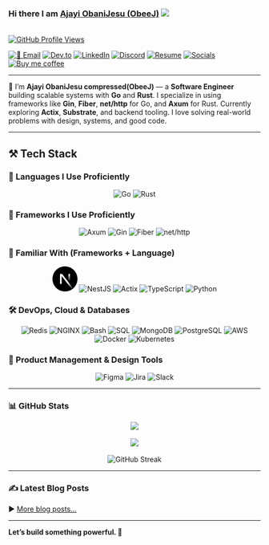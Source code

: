 ### Hi there I am [Ajayi ObaniJesu (ObeeJ)](https://www.linkedin.com/in/obanijesuajayi) <img src="https://raw.githubusercontent.com/MartinHeinz/MartinHeinz/master/wave.gif" width="30px">
<br/>[![GitHub Profile Views](https://komarev.com/ghpvc/?username=obeej&label=Profile+Views&style=for-the-badge&color=brightgreen)](https://github.com/obeej)

[![📨 Email](https://img.shields.io/badge/📨%20Email-D14836?style=for-the-badge&logo=gmail&logoColor=white)](mailto:ajayioba2000@gmail.com)
[![Dev.to](https://img.shields.io/badge/Dev.to-%23000000.svg?style=for-the-badge&logo=devdotto&logoColor=white)](https://dev.to/obeej)
[![LinkedIn](https://img.shields.io/badge/LinkedIn-%230077B5.svg?style=for-the-badge&logo=linkedin&logoColor=white)](https://www.linkedin.com/in/obanijesuajayi)
[![Discord](https://img.shields.io/badge/Discord-%237289DA.svg?style=for-the-badge&logo=discord&logoColor=white)](https://discord.gg/@Obeej)
[![Resume](https://img.shields.io/badge/Resume-%23FF9800.svg?style=for-the-badge&logo=google-drive&logoColor=white)](https://tinyurl.com/obeejdtechbuilder)
[![Socials](https://img.shields.io/badge/Socials-%23E4405F?style=for-the-badge&logo=linktree&logoColor=white)](https://linktr.ee/obeej)
[![Buy me coffee](https://img.shields.io/badge/Buy%20me%20coffee-FFDD00?style=for-the-badge&logo=buy-me-a-coffee&logoColor=black)](https://paystack.shop/pay/xt2108lk5d)

---

🔭 I’m **Ajayi ObaniJesu compressed(ObeeJ)** — a **Software Engineer** building scalable systems with **Go** and **Rust**. I specialize in using frameworks like **Gin**, **Fiber**, **net/http** for Go, and **Axum** for Rust. Currently exploring **Actix**, **Substrate**, and backend tooling. I love solving real-world problems with design, systems, and good code.

---

## ⚒️ Tech Stack

### 🧪 Languages I Use Proficiently
<p align="center">
  <img src="https://cdn.jsdelivr.net/gh/devicons/devicon/icons/go/go-original.svg" alt="Go" width="50"/>
  <img src="https://upload.wikimedia.org/wikipedia/commons/d/d5/Rust_programming_language_black_logo.svg" alt="Rust" width="50"/>
</p>

### 🧰 Frameworks I Use Proficiently
<p align="center">
  <img src="https://actix.rs/images/logo.png" alt="Axum" width="50"/> <!-- Axum uses the Actix logo as it's part of the Actix ecosystem -->
  <img src="https://gin-gonic.com/favicon.ico" alt="Gin" width="50"/>
  <img src="https://gofiber.io/assets/images/logo.svg" alt="Fiber" width="50"/>
  <img src="https://go.dev/blog/go-brand/Go-Logo/PNG/Go-Logo_Blue.png" alt="net/http" width="50"/> <!-- Using Go logo for net/http as it's part of the standard library -->
</p>

### 🚀 Familiar With (Frameworks + Language)
<p align="center">
  <img src="https://raw.githubusercontent.com/devicons/devicon/master/icons/nextjs/nextjs-original.svg" alt="Next.js" width="50"/>
  <img src="https://nestjs.com/img/logo-small.svg" alt="NestJS" width="50"/>
  <img src="https://actix.rs/images/logo.png" alt="Actix" width="50"/>
  <img src="https://cdn.jsdelivr.net/gh/devicons/devicon/icons/typescript/typescript-original.svg" alt="TypeScript" width="50"/>
  <img src="https://cdn.jsdelivr.net/gh/devicons/devicon/icons/python/python-original.svg" alt="Python" width="50"/>
</p>

### 🛠️ DevOps, Cloud & Databases
<p align="center">
  <img src="https://cdn.jsdelivr.net/gh/devicons/devicon/icons/redis/redis-original.svg" alt="Redis" width="50"/>
  <img src="https://cdn.jsdelivr.net/gh/devicons/devicon/icons/nginx/nginx-original.svg" alt="NGINX" width="50"/>
  <img src="https://cdn.jsdelivr.net/gh/devicons/devicon/icons/bash/bash-original.svg" alt="Bash" width="50"/>
  <img src="https://cdn-icons-png.flaticon.com/512/4248/4248443.png" alt="SQL" width="50"/>
  <img src="https://cdn.jsdelivr.net/gh/devicons/devicon/icons/mongodb/mongodb-original.svg" alt="MongoDB" width="50"/>
  <img src="https://cdn.jsdelivr.net/gh/devicons/devicon/icons/postgresql/postgresql-original.svg" alt="PostgreSQL" width="50"/>
  <img src="https://encrypted-tbn0.gstatic.com/images?q=tbn:ANd9/cppGcRebe2oaBVLlVJDMGNZV8dZw4QfEWbIevmUCw&usqp=CAU" alt="AWS" width="50"/>
  <img src="https://cdn.jsdelivr.net/gh/devicons/devicon/icons/docker/docker-original.svg" alt="Docker" width="50"/>
  <img src="https://cdn.jsdelivr.net/gh/devicons/devicon/icons/kubernetes/kubernetes-plain.svg" alt="Kubernetes" width="50"/>
</p>

### 🎯 Product Management & Design Tools
<p align="center">
  <img src="https://cdn.jsdelivr.net/gh/devicons/devicon/icons/figma/figma-original.svg" alt="Figma" width="50"/>
  <img src="https://cdn.worldvectorlogo.com/logos/jira-1.svg" alt="Jira" width="50"/>
  <img src="https://cdn.jsdelivr.net/gh/devicons/devicon/icons/slack/slack-original.svg" alt="Slack" width="50"/>
</p>

---

### 📊 GitHub Stats

<p align="center">
  <img src="https://github-readme-stats.vercel.app/api?username=obeej&show_icons=true&theme=radical" />
</p>

<p align="center">
  <img src="https://github-readme-stats.vercel.app/api/top-langs/?username=obeej&layout=compact&theme=radical&hide=css,html,json,md&langs_count=8" />
</p>

<p align="center">
  <img src="https://streak-stats.demolab.com?user=obeej&theme=radical" alt="GitHub Streak" />
</p>

---

### ✍️ Latest Blog Posts
<!-- BLOG-POST-LIST:START -->
<!-- BLOG-POST-LIST:END -->
▶️ [More blog posts...](https://dev.to/obeej)

---

**Let’s build something powerful. 🚀**